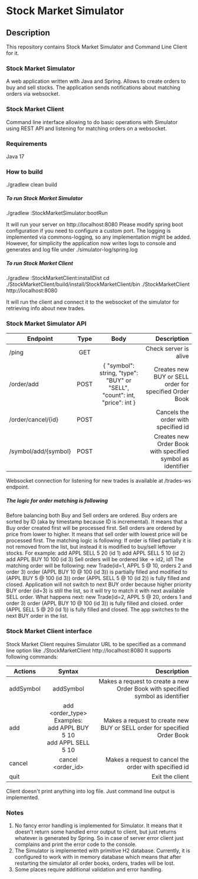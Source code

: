 # Stock Market Simulator

## Description
This repository contains Stock Market Simulator and Command Line Client for it.

### Stock Market Simulator
A web application written with Java and Spring.
Allows to create orders to buy and sell stocks. The application sends notifications about matching orders via websocket.

### Stock Market Client
Command line interface allowing to do basic operations with Simulator using REST API and listening for matching orders
on a websocket.

### Requirements
Java 17

### How to build
./gradlew clean build

##### To run Stock Market Simulator
./gradlew :StockMarketSimulator:bootRun

It will run your server on http://localhost:8080
Please modify spring boot configuration if you need to configure a custom port.
The logging is implemented via commons-logging, so any implementation might be added. However, for simplicity
the application now writes logs to console and generates and log file under ./simulator-log/spring.log

##### To run Stock Market Client
./gradlew :StockMarketClient:installDist
cd ./StockMarketClient/build/install/StockMarketClient/bin
./StockMarketClient http://localhost:8080

It will run the client and connect it to the websocket of the simulator for retrieving info about new trades.

### Stock Market Simulator API

| Endpoint             | Type |                                   Body                                    |                                                Description |
|----------------------|:----:|:-------------------------------------------------------------------------:|-----------------------------------------------------------:|
| /ping                | GET  |                                                                           |                                      Check server is alive |
| /order/add           | POST | { "symbol": string, "type": "BUY" or "SELL", "count": int, "price": int } |     Creates new BUY or SELL order for specified Order Book |      
| /order/cancel/{id}   | POST |                                                                           |                        Cancels the order with specified id |
| /symbol/add/{symbol} | POST |                                                                           | Creates new Order Book with specified symbol as identifier |

Websocket connection for listening for new trades is available at /trades-ws endpoint.

##### The logic for order matching is following
Before balancing both Buy and Sell orders are ordered.
Buy orders are sorted by ID (aka by timestamp because ID is incremental). It means that a Buy order created first will be processed first.
Sell orders are ordered by price from lower to higher. It means that sell order with lowest price will be processed first.
The matching logic is following:
If order is filled partially it is not removed from the list, but instead it is modified to buy/sell leftover stocks.
For example:
add APPL SELL 5 20 (id 1)
add APPL SELL 5 10 (id 2)
add APPL BUY 10 100 (id 3)
Sell orders will be ordered like -> id2, id1
The matching order will be following:
new Trade(id=1, APPL 5 @ 10, orders 2 and order 3)
order (APPL BUY 10 @ 100 (id 3)) is partially filled and modified to (APPL BUY 5 @ 100 (id 3))
order (APPL SELL 5 @ 10 (id 2)) is fully filled and closed.
Application will not switch to next BUY order because higher priority BUY order (id=3) is still the list, so it will try to match it with next available SELL order. What happens next:
new Trade(id=2, APPL 5 @ 20, orders 1 and order 3)
order (APPL BUY 10 @ 100 (id 3)) is fully filled and closed.
order (APPL SELL 5 @ 20 (id 1)) is fully filled and closed.
The app switches to the next BUY order in the list.

### Stock Market Client interface

Stock Market Client requires Simulator URL to be specified as a command line option like
./StockMarketClient http://localhost:8080
It supports following commands:

| Actions   |                                                Syntax                                                |                                                                    Description |
|-----------|:----------------------------------------------------------------------------------------------------:|-------------------------------------------------------------------------------:|
| addSymbol |                                          addSymbol <symbol>                                          | Makes a request to create a new Order Book with specified symbol as identifier |
| add       | add <symbol> <order_type> <count> <price><br/>Examples:<br/>add APPL BUY 5 10<br/>add APPL SELL 5 10 |       Makes a request to create new BUY or SELL order for specified Order Book |      
| cancel    |                                          cancel <order_id>                                           |                          Makes a request to cancel the order with specified id |
| quit      |                                                                                                      |                                                                Exit the client |

Client doesn't print anything into log file. Just command line output is implemented.

### Notes
1. No fancy error handling is implemented for Simulator. It means that it doesn't return some handled error output to
   client, but just returns whatever is generated by Spring. So in case of server error client just complains and print
   the error code to the console.
2. The Simulator is implemented with primitive H2 database. Currently, it is configured to work with in memory database
   which means that after restarting the simulator all order books, orders, trades will be lost.
3. Some places require additional validation and error handling.
